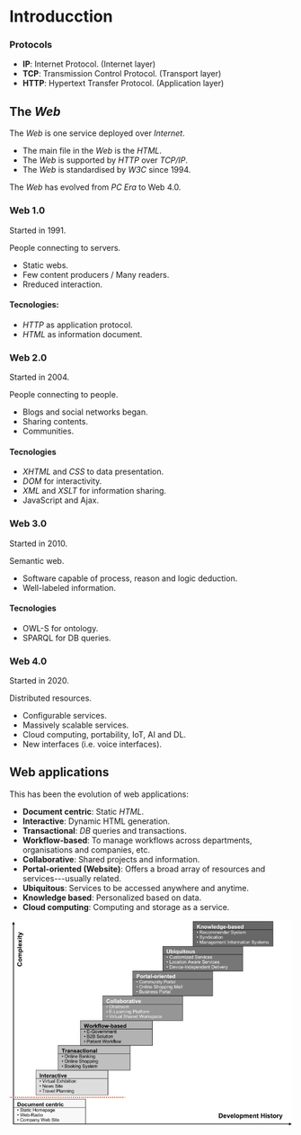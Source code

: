 # Introducction 

### Protocols 

- **IP**: Internet Protocol. (Internet layer)
- **TCP**: Transmission Control Protocol. (Transport layer)
- **HTTP**: Hypertext Transfer Protocol. (Application layer)

## The _Web_ 

The _Web_ is one service deployed over _Internet_.

- The main file in the _Web_ is the _HTML_.
- The _Web_ is supported by _HTTP_ over _TCP/IP_.
- The _Web_ is standardised by _W3C_ since 1994.

The _Web_ has evolved from _PC Era_ to Web 4.0.

### Web 1.0 

Started in 1991. 

People connecting to servers.

- Static webs.
- Few content producers / Many readers.
- Rreduced interaction.

#### Tecnologies: 

- _HTTP_ as application protocol. 
- _HTML_ as information document.

### Web 2.0 

Started in 2004. 

People connecting to people.

- Blogs and social networks began.
- Sharing contents.
- Communities.

#### Tecnologies

- _XHTML_ and _CSS_ to data presentation.
- _DOM_ for interactivity.
- _XML_ and _XSLT_ for information sharing.
- JavaScript and Ajax.

### Web 3.0

Started in 2010.

Semantic web. 

- Software capable of process, reason and logic deduction.  
- Well-labeled information. 

#### Tecnologies

- OWL-S for ontology.
- SPARQL for DB queries.

### Web 4.0

Started in 2020.

Distributed resources.

- Configurable services.
- Massively scalable services. 
- Cloud computing, portability, IoT, AI and DL.
- New interfaces (i.e. voice interfaces). 

## Web applications

This has been the evolution of web applications:

- **Document centric**: Static _HTML_.
- **Interactive**: Dynamic HTML generation.
- **Transactional**: _DB_ queries and transactions.
- **Workflow-based**: To manage workflows across departments, organisations and companies, etc.
- **Collaborative**: Shared projects and information.
- **Portal-oriented (Website)**: Offers a broad array of resources and services---usually related.
- **Ubiquitous**: Services to be accessed anywhere and anytime.
- **Knowledge based**: Personalized based on data. 
- **Cloud computing**: Computing and storage as a service.

![Web evolution](img/web_evolution.jpg)
